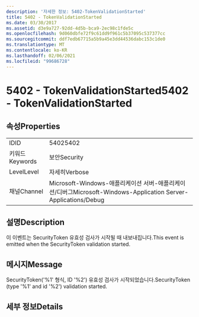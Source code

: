 ```yaml
---
description: '자세한 정보: 5402-TokenValidationStarted'
title: 5402 - TokenValidationStarted
ms.date: 03/30/2017
ms.assetid: d3e9a727-92dd-4d5b-bca9-2ec98c1fde5c
ms.openlocfilehash: 9d060dbfe72f9c61dd9f961c5b37095c537377cc
ms.sourcegitcommit: ddf7edb67715a5b9a45e3dd44536dabc153c1de0
ms.translationtype: MT
ms.contentlocale: ko-KR
ms.lasthandoff: 02/06/2021
ms.locfileid: "99686728"
---
```

# <a name="5402---tokenvalidationstarted"></a><span data-ttu-id="89e0c-103">5402 - TokenValidationStarted</span><span class="sxs-lookup"><span data-stu-id="89e0c-103">5402 - TokenValidationStarted</span></span>

## <a name="properties"></a><span data-ttu-id="89e0c-104">속성</span><span class="sxs-lookup"><span data-stu-id="89e0c-104">Properties</span></span>  
  
|||  
|-|-|  
|<span data-ttu-id="89e0c-105">ID</span><span class="sxs-lookup"><span data-stu-id="89e0c-105">ID</span></span>|<span data-ttu-id="89e0c-106">5402</span><span class="sxs-lookup"><span data-stu-id="89e0c-106">5402</span></span>|  
|<span data-ttu-id="89e0c-107">키워드</span><span class="sxs-lookup"><span data-stu-id="89e0c-107">Keywords</span></span>|<span data-ttu-id="89e0c-108">보안</span><span class="sxs-lookup"><span data-stu-id="89e0c-108">Security</span></span>|  
|<span data-ttu-id="89e0c-109">Level</span><span class="sxs-lookup"><span data-stu-id="89e0c-109">Level</span></span>|<span data-ttu-id="89e0c-110">자세히</span><span class="sxs-lookup"><span data-stu-id="89e0c-110">Verbose</span></span>|  
|<span data-ttu-id="89e0c-111">채널</span><span class="sxs-lookup"><span data-stu-id="89e0c-111">Channel</span></span>|<span data-ttu-id="89e0c-112">Microsoft-Windows-애플리케이션 서버-애플리케이션/디버그</span><span class="sxs-lookup"><span data-stu-id="89e0c-112">Microsoft-Windows-Application Server-Applications/Debug</span></span>|  
  
## <a name="description"></a><span data-ttu-id="89e0c-113">설명</span><span class="sxs-lookup"><span data-stu-id="89e0c-113">Description</span></span>  

 <span data-ttu-id="89e0c-114">이 이벤트는 SecurityToken 유효성 검사가 시작될 때 내보내집니다.</span><span class="sxs-lookup"><span data-stu-id="89e0c-114">This event is emitted when the SecurityToken validation started.</span></span>  
  
## <a name="message"></a><span data-ttu-id="89e0c-115">메시지</span><span class="sxs-lookup"><span data-stu-id="89e0c-115">Message</span></span>  

 <span data-ttu-id="89e0c-116">SecurityToken('%1' 형식, ID '%2') 유효성 검사가 시작되었습니다.</span><span class="sxs-lookup"><span data-stu-id="89e0c-116">SecurityToken (type '%1' and id '%2') validation started.</span></span>  
  
## <a name="details"></a><span data-ttu-id="89e0c-117">세부 정보</span><span class="sxs-lookup"><span data-stu-id="89e0c-117">Details</span></span>
